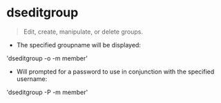 # dseditgroup

> Edit, create, manipulate, or delete groups.

- The specified groupname will be displayed:

'dseditgroup -o -m member'

- Will prompted for a password to use in conjunction with the specified username:

'dseditgroup -P -m member'

